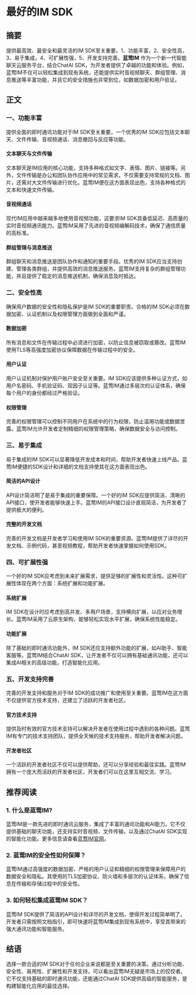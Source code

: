 # 最好的IM SDK

## 摘要

提供最高效、最安全和最灵活的IM SDK至关重要。1、功能丰富，2、安全性高，3、易于集成，4、可扩展性强，5、开发支持完善。**蓝莺IM** 作为一个新一代智能聊天云服务平台，结合ChatAI SDK，为开发者提供了卓越的功能和体验。例如，蓝莺IM不仅可以轻松集成到现有系统，还能提供实时音视频聊天、群组管理、消息推送等丰富功能，并且它的安全措施也非常到位，如数据加密和用户验证。

## 正文

### 一、功能丰富

提供全面的即时通讯功能对于IM SDK至关重要，一个优秀的IM SDK应包括文本聊天、文件传输、音视频通话、消息撤回与反应等功能。

#### 文本聊天与文件传输

文本聊天是IM应用的核心功能，支持多种格式如文字、表情、图片、链接等。另外，文件传输是办公和团队协作应用中的常见需求，不仅需要支持常规的文档、图片，还需对大文件传输进行优化。蓝莺IM便在这方面表现出色，支持各种格式的文本和快速文件传输。

#### 音视频通话

现代IM应用中越来越多地使用音视频功能，这要求IM SDK具备低延迟、高质量的实时音视频通讯能力。蓝莺IM采用了先进的音视频编解码技术，确保了通信质量的高标准。

#### 群组管理与消息推送

群组聊天和消息推送是团队协作和通知的重要手段。优秀的IM SDK应当支持创建、管理各类群组，并提供高效的消息推送服务。蓝莺IM支持复杂的群组管理功能，并且提供了稳定的消息推送机制，确保消息及时抵达。

### 二、安全性高

确保用户数据的安全性和隐私保护是IM SDK的重要职责。合格的IM SDK必须在数据加密、认证机制以及权限管理方面做到全面和严谨。

#### 数据加密

所有消息和文件在传输过程中必须进行加密，以防止信息被窃取或篡改。蓝莺IM使用TLS等高强度加密协议保障数据在传输过程中的安全。

#### 用户认证

用户认证机制对保护用户账户安全至关重要。IM SDK应该提供多种认证方式，如用户名密码、手机验证码、双因子认证等。蓝莺IM通过多层次的认证体系，确保每个用户的身份都经过严格验证。

#### 权限管理

完善的权限管理可以控制不同用户在系统中的行为权限，防止滥用功能或数据泄露。蓝莺IM允许开发者定制精细的权限管理策略，确保数据安全与访问控制。

### 三、易于集成

易于集成的IM SDK可以显著降低开发成本和时间，帮助开发者快速上线产品。蓝莺IM便捷的SDK设计和详细的文档支持使其在这方面表现出色。

#### 简洁的API设计

API设计简洁明了是易于集成的重要保障。一个好的IM SDK应提供简洁、清晰的API接口，使开发者能够快速上手。蓝莺IM的API接口设计直观简洁，为开发者了提供极大的便利。

#### 完整的开发文档

完善的开发文档是开发者学习和使用IM SDK的重要资源。蓝莺IM提供了详尽的开发文档、示例代码，甚至视频教程，帮助开发者快速掌握如何使用SDK。

### 四、可扩展性强

一个好的IM SDK应考虑到未来扩展需求，提供足够的扩展性和灵活性。这种可扩展性体现在两个方面：系统扩展和功能扩展。

#### 系统扩展

IM SDK在设计时应考虑到高并发、多用户场景，支持横向扩展，以应对业务增长。蓝莺IM采用了云原生架构，能够轻松实现水平扩展，确保系统性能稳定。

#### 功能扩展

除了基础的即时通讯功能外，IM SDK还应支持额外功能的扩展，如AI助手、智能客服等。蓝莺IM结合ChatAI SDK，让开发者不仅可以拥有基础通讯功能，还可以集成AI相关的高级功能，打造智能化应用。

### 五、开发支持完善

完善的开发支持和服务对于IM SDK的成功推广和使用至关重要。蓝莺IM在这方面不仅提供官方技术支持，还建立了活跃的开发者社区。

#### 官方技术支持

提供及时有效的官方技术支持可以解决开发者在使用过程中遇到的各种问题。蓝莺IM有专门的技术支持团队，提供全天候的技术支持服务，帮助开发者解决问题。

#### 开发者社区

一个活跃的开发者社区不仅可以提供帮助，还可以分享经验和最佳实践。蓝莺IM拥有一个庞大而活跃的开发者社区，开发者们可以在这里互相交流、学习。

## 推荐阅读

### **1. 什么是蓝莺IM?**

蓝莺IM是一款先进的即时通讯云服务，集成了丰富的通讯功能和AI能力。它不仅提供基础的聊天功能，还支持实时音视频、文件传输，以及通过ChatAI SDK实现的智能化功能。更多信息请查看[蓝莺IM官网](https://www.lanyingim.com)。

### **2. 蓝莺IM的安全性如何保障？**

蓝莺IM通过高强度的数据加密、严格的用户认证和精细的权限管理来保障用户的数据安全和隐私。其使用的TLS加密协议、防火墙和多层次的认证体系，确保了信息在传输和存储过程中的安全性。

### **3. 如何轻松集成蓝莺IM SDK？**

蓝莺IM SDK提供了简洁的API设计和详尽的开发文档，使得开发过程简单明了。开发者只需按照文档指引，即可快速将蓝莺IM集成到现有系统中，享受其带来的强大通讯功能和智能服务。

## 结语

选择一款合适的IM SDK对于任何企业来说都是至关重要的决策。通过分析功能、安全性、易用性、扩展性和开发支持，可以看出蓝莺IM无疑是市场上的佼佼者。它不仅支持基础的即时通讯功能，还能通过ChatAI SDK提供高级的智能服务，是构建智能化应用的最佳选择。